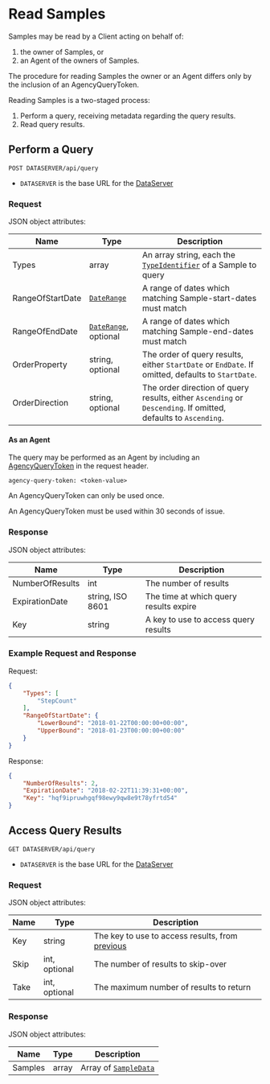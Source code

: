 # Read Samples

Samples may be read by a Client acting on behalf of:

1. the owner of Samples, or
1. an Agent of the owners of Samples.

The procedure for reading Samples the owner or an Agent differs only by the inclusion of an AgencyQueryToken.

Reading Samples is a two-staged process:

1. Perform a query, receiving metadata regarding the query results.
1. Read query results.

## Perform a Query

```
POST DATASERVER/api/query
```

* `DATASERVER` is the base URL for the [DataServer](../../../environment.md)

### Request 

JSON object attributes:

| Name | Type | Description |
|-|-|-|
| Types | array | An array string, each the [`TypeIdentifier`](../sample_type_scope.md#typeidentifier) of a Sample to query |
| RangeOfStartDate | [`DateRange`](../core_resources.md#daterange-object) | A range of dates which matching Sample-start-dates must match |
| RangeOfEndDate | [`DateRange`](../core_resources.md#daterange-object), optional| A range of dates which matching Sample-end-dates must match |
| OrderProperty | string, optional| The order of query results, either `StartDate` or `EndDate`. If omitted, defaults to `StartDate`. |
| OrderDirection | string, optional| The order direction of query results, either `Ascending` or `Descending`. If omitted, defaults to `Ascending`. |

#### As an Agent

The query may be performed as an Agent by including an [AgencyQueryToken](../../agency/tasks/obtain_agencyquerytoken.md) in the request header.

```
agency-query-token: <token-value>
```


An AgencyQueryToken can only be used once.

An AgencyQueryToken must be used within 30 seconds of issue.

### Response

JSON object attributes:

| Name | Type | Description |
|-|-|-|
| NumberOfResults | int | The number of results |
| ExpirationDate | string, ISO 8601 | The time at which query results expire |
| Key | string | A key to use to access query results |

### Example Request and Response

Request:

```json
{
	"Types": [
		"StepCount"
	],
	"RangeOfStartDate": {
		"LowerBound": "2018-01-22T00:00:00+00:00",
		"UpperBound": "2018-01-23T00:00:00+00:00"
	}
}
```

Response:
```json
{
	"NumberOfResults": 2,
	"ExpirationDate": "2018-02-22T11:39:31+00:00",
	"Key": "hqf9ipruwhgqf98ewy9qw8e9t78yfrtd54"
}
```


## Access Query Results

```
GET DATASERVER/api/query
```

* `DATASERVER` is the base URL for the [DataServer](../../../environment.md)

### Request

JSON object attributes:

| Name | Type | Description |
|-|-|-|
| Key | string | The key to use to access results, from [previous](#perform-a-query) |
| Skip | int, optional | The number of results to skip-over |
| Take | int, optional | The maximum number of results to return |

### Response

JSON object attributes:

| Name | Type | Description |
|-|-|-|
| Samples | array | Array of [`SampleData`](../core_resources.md#sampledata) |
